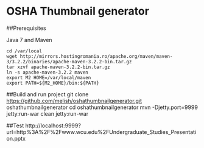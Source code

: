OSHA Thumbnail generator
========================

##Prerequisites

Java 7 and Maven

    cd /var/local
    wget http://mirrors.hostingromania.ro/apache.org/maven/maven-3/3.2.2/binaries/apache-maven-3.2.2-bin.tar.gz
    tar xzvf apache-maven-3.2.2-bin.tar.gz
    ln -s apache-maven-3.2.2 maven
    export M2_HOME=/var/local/maven
    export PATH=${M2_HOME}/bin:${PATH}

##Build and run project
    git clone https://github.com/melish/oshathumbnailgenerator.git oshathumbnailgenerator
    cd oshathumbnailgenerator
    mvn -Djetty.port=9999 jetty:run-war clean jetty:run-war

##Test
    http://localhost:9999?url=http%3A%2F%2Fwww.wcu.edu%2FUndergraduate_Studies_Presentation.pptx
